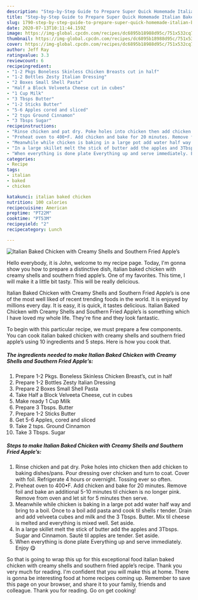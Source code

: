 ```yaml
---
description: "Step-by-Step Guide to Prepare Super Quick Homemade Italian Baked Chicken with Creamy Shells and Southern Fried Apple’s"
title: "Step-by-Step Guide to Prepare Super Quick Homemade Italian Baked Chicken with Creamy Shells and Southern Fried Apple’s"
slug: 1790-step-by-step-guide-to-prepare-super-quick-homemade-italian-baked-chicken-with-creamy-shells-and-southern-fried-apples
date: 2020-07-13T10:11:44.159Z
image: https://img-global.cpcdn.com/recipes/dc6895b18988d95c/751x532cq70/italian-baked-chicken-with-creamy-shells-and-southern-fried-apples-recipe-main-photo.jpg
thumbnail: https://img-global.cpcdn.com/recipes/dc6895b18988d95c/751x532cq70/italian-baked-chicken-with-creamy-shells-and-southern-fried-apples-recipe-main-photo.jpg
cover: https://img-global.cpcdn.com/recipes/dc6895b18988d95c/751x532cq70/italian-baked-chicken-with-creamy-shells-and-southern-fried-apples-recipe-main-photo.jpg
author: Jeff Ray
ratingvalue: 3.3
reviewcount: 6
recipeingredient:
- "1-2 Pkgs Boneless Skinless Chicken Breasts cut in half"
- "1-2 Bottles Zesty Italian Dressing"
- "2 Boxes Small Shell Pasta"
- "Half a Block Velveeta Cheese cut in cubes"
- "1 Cup Milk"
- "3 Tbsps Butter"
- "1-2 Sticks Butter"
- "5-6 Apples cored and sliced"
- "2 tsps Ground Cinnamon"
- "3 Tbsps Sugar"
recipeinstructions:
- "Rinse chicken and pat dry. Poke holes into chicken then add chicken to baking dishes/pans. Pour dressing over chicken and turn to coat. Cover with foil. Refrigerate 4 hours or overnight. Tossing ever so often."
- "Preheat oven to 400•F. Add chicken and bake for 20 minutes. Remove foil and bake an additional 5-10 minutes til chicken is no longer pink. Remove from oven and let sit for 5 minutes then serve."
- "Meanwhile while chicken is baking in a large pot add water half way and bring to a boil. Once to a boil add pasta and cook til shells r tender. Drain and add velveeta cubes and milk and the 3 Tbsps. Butter. Mix til cheese is melted and everything is mixed well. Set aside."
- "In a large skillet melt the stick of butter add the apples and 3Tbsps. Sugar and Cinnamon. Sauté til apples are tender. Set aside."
- "When everything is done plate Everything up and serve immediately. Enjoy 😋"
categories:
- Recipe
tags:
- italian
- baked
- chicken

katakunci: italian baked chicken 
nutrition: 100 calories
recipecuisine: American
preptime: "PT22M"
cooktime: "PT53M"
recipeyield: "2"
recipecategory: Lunch

---
```



![Italian Baked Chicken with Creamy Shells and Southern Fried Apple’s](https://img-global.cpcdn.com/recipes/dc6895b18988d95c/751x532cq70/italian-baked-chicken-with-creamy-shells-and-southern-fried-apples-recipe-main-photo.jpg)

Hello everybody, it is John, welcome to my recipe page. Today, I'm gonna show you how to prepare a distinctive dish, italian baked chicken with creamy shells and southern fried apple’s. One of my favorites. This time, I will make it a little bit tasty. This will be really delicious.

Italian Baked Chicken with Creamy Shells and Southern Fried Apple’s is one of the most well liked of recent trending foods in the world. It is enjoyed by millions every day. It is easy, it is quick, it tastes delicious. Italian Baked Chicken with Creamy Shells and Southern Fried Apple’s is something which I have loved my whole life. They're fine and they look fantastic.




To begin with this particular recipe, we must prepare a few components. You can cook italian baked chicken with creamy shells and southern fried apple’s using 10 ingredients and 5 steps. Here is how you cook that.

<!--inarticleads1-->

##### The ingredients needed to make Italian Baked Chicken with Creamy Shells and Southern Fried Apple’s:

1. Prepare 1-2 Pkgs. Boneless Skinless Chicken Breast’s, cut in half
1. Prepare 1-2 Bottles Zesty Italian Dressing
1. Prepare 2 Boxes Small Shell Pasta
1. Take Half a Block Velveeta Cheese, cut in cubes
1. Make ready 1 Cup Milk
1. Prepare 3 Tbsps. Butter
1. Prepare 1-2 Sticks Butter
1. Get 5-6 Apples, cored and sliced
1. Take 2 tsps. Ground Cinnamon
1. Take 3 Tbsps. Sugar




<!--inarticleads2-->

##### Steps to make Italian Baked Chicken with Creamy Shells and Southern Fried Apple’s:

1. Rinse chicken and pat dry. Poke holes into chicken then add chicken to baking dishes/pans. Pour dressing over chicken and turn to coat. Cover with foil. Refrigerate 4 hours or overnight. Tossing ever so often.
1. Preheat oven to 400•F. Add chicken and bake for 20 minutes. Remove foil and bake an additional 5-10 minutes til chicken is no longer pink. Remove from oven and let sit for 5 minutes then serve.
1. Meanwhile while chicken is baking in a large pot add water half way and bring to a boil. Once to a boil add pasta and cook til shells r tender. Drain and add velveeta cubes and milk and the 3 Tbsps. Butter. Mix til cheese is melted and everything is mixed well. Set aside.
1. In a large skillet melt the stick of butter add the apples and 3Tbsps. Sugar and Cinnamon. Sauté til apples are tender. Set aside.
1. When everything is done plate Everything up and serve immediately. Enjoy 😋




So that is going to wrap this up for this exceptional food italian baked chicken with creamy shells and southern fried apple’s recipe. Thank you very much for reading. I'm confident that you will make this at home. There is gonna be interesting food at home recipes coming up. Remember to save this page on your browser, and share it to your family, friends and colleague. Thank you for reading. Go on get cooking!
